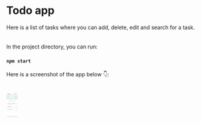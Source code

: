 # Todo app
Here is a list of tasks where you can add, delete, edit and search for a task. 
<br>
<br>
<br>
In the project directory, you can run:

#### `npm start`

Here is a screenshot of the app below 👇:
<br>
<br>
<br>
<img src="./assets/app-preview.jpg" alt="the preview of the todo app" width="30" >
